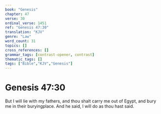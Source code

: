 ```yaml
---
book: "Genesis"
chapter: 47
verse: 30
ordinal_verse: 1451
ref: "Genesis 47:30"
translation: "KJV"
genre: "Law"
word_count: 31
topics: []
cross_references: []
grammar_tags: [contrast-opener, contrast]
thematic_tags: []
tags: ["Bible","KJV","Genesis"]
---
```


# Genesis 47:30

But I will lie with my fathers, and thou shalt carry me out of Egypt, and bury me in their buryingplace. And he said, I will do as thou hast said.
